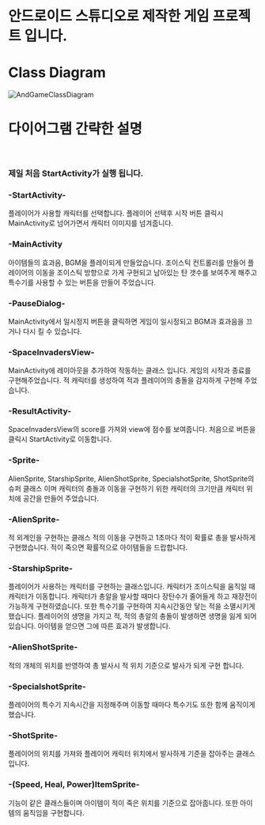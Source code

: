 # 안드로이드 스튜디오로 제작한 게임 프로젝트 입니다.

<h1> Class Diagram</h1>

![AndGameClassDiagram](https://github.com/selloriwoo/AndroidGameProject/assets/39435633/9dfaf9ee-2942-4133-bb40-dff9cab64050)


<h1>다이어그램 간략한 설명</h1><br />
  
<h3>제일 처음 StartActivity가 실행 됩니다.</h3>
<h3>-StartActivity-</h3>
  플레이어가 사용할 캐릭터를 선택합니다. 플레이어 선택후 시작 버튼 클릭시 MainActivity로 넘어가면서
  캐릭터 이미지를 넘겨줍니다.
  
<h3>-MainActivity</h3>
  아이템들의 효과음, BGM을 플레이되게 만들었습니다. 조이스틱 컨트롤러를 만들어 플레이어의 이동을 조이스틱 방향으로 가게 구현되고
  남아있는 탄 갯수를 보여주게 해주고 특수기를 사용할 수 있는 버튼을 만들어 주었습니다.
  
<h3>-PauseDialog-</h3>
  MainActivity에서 일시정지 버튼을 클릭하면 게임이 일시정되고 BGM과 효과음을 끄거나 다시 킬 수 있습니다.
  
<h3>-SpaceInvadersView-</h3>
  MainActivity에 레이아웃을 추가하여 작동하는 클래스 입니다. 게임의 시작과 종료를 구현해주었습니다. 적 캐릭터를 생성하여 적과 플레이어의 충돌을 감지하게 구현해 주었습니다.

<h3>-ResultActivity-</h3>
  SpaceInvadersView의 score를 가져와 view에 점수를 보여줍니다. 처음으로 버튼을 클릭시 StartActivity로 이동합니다.
  
<h3>-Sprite-</h3>
  AlienSprite, StarshipSprite, AlienShotSprite, SpecialshotSprite, ShotSprite의 슈퍼 클래스 이며 캐릭터의 충돌과 이동을 구현하기 위한
  캐릭터의 크기만큼 캐릭터 위치에 공간을 만들어 주었습니다.
  
<h3>-AlienSprite-</h3>
  적 외계인을 구현하는 클래스 적의 이동을 구현하고 1초마다 적이 확률로 총을 발사하게 구현했습니다. 적이 죽으면 확률적으로
  아이템들을 드랍합니다.
  
<h3>-StarshipSprite-</h3>
  플레이어가 사용하는 캐릭터를 구현하는 클래스입니다. 캐릭터가 조이스틱을 움직일 때 캐릭터가 이동합니다. 캐릭터가
  총알을 발사할 때마다 장탄수가 줄어들게 하고 재장전이 가능하게 구현하였습니다. 또한  특수기를 구현하여 지속시간동안 닿는 적을
  소멸시키게 했습니다. 플레이어의 생명을 가지고 적, 적의 총알의 충돌이 발생하면 생명을 잃게 되어 있습니다.
  아이템을 얻으면 그에 따른 효과가 발생합니다.
  
<h3>-AlienShotSprite-</h3>
  적의 개체의 위치를 반영하여 총 발사시 적 위치 기준으로 발사가 되게 구현 합니다.
  
<h3>-SpecialshotSprite-</h3>
  플레이어의 특수기 지속시간을 지정해주며 이동할 때마다 특수기도 또한 함께 움직이게 했습니다.
  
<h3>-ShotSprite-</h3>
  플레이어의 위치를 가져와 플레이어 캐릭터 위치에서 발사하게 기준을 잡아주는 클래스입니다.
  
<h3>-(Speed, Heal, Power)ItemSprite-</h3>
  기능이 같은 클래스들이며 아이템이 적이 죽은 위치를 기준으로 잡아줍니다. 또한 아이템의 움직임을 구현합니다.
